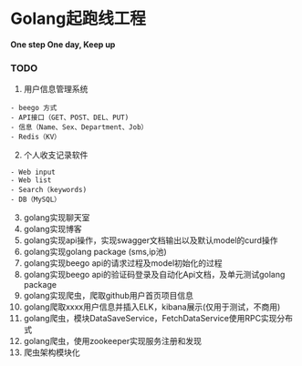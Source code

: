 # Golang起跑线工程
**One step One day, Keep up**

### TODO
1. 用户信息管理系统  
```
- beego 方式
- API接口（GET、POST、DEL、PUT)
- 信息（Name、Sex、Department、Job）
- Redis（KV）
```
2. 个人收支记录软件  
```
- Web input
- Web list
- Search（keywords)
- DB（MySQL）
```
3. golang实现聊天室  
4. golang实现博客  
5. golang实现api操作，实现swagger文档输出以及默认model的curd操作  
6. golang实现golang package (sms,ip池)   
7. golang实现beego api的请求过程及model初始化的过程  
8. golang实现beego api的验证码登录及自动化Api文档，及单元测试golang package  
9. golang实现爬虫，爬取github用户首页项目信息  
10. golang爬取xxxx用户信息并插入ELK，kibana展示(仅用于测试，不商用)  
11. golang爬虫，模块DataSaveService，FetchDataService使用RPC实现分布式  
12. golang爬虫，使用zookeeper实现服务注册和发现  
13. 爬虫架构模块化  

